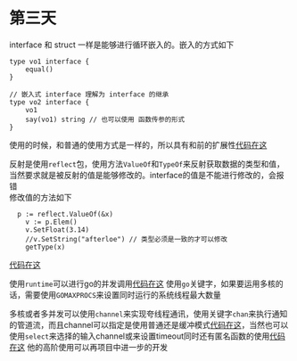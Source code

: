 # 第三天

interface 和 struct 一样是能够进行循环嵌入的。嵌入的方式如下
```golan
type vo1 interface {
	equal()
}

// 嵌入式 interface 理解为 interface 的继承
type vo2 interface {
	vo1
	say(vo1) string // 也可以使用 函数传参的形式
}
```
使用的时候，和普通的使用方式是一样的，所以具有和前的扩展性[代码在这](./Main.go)
    
反射是使用`reflect`包，使用方法`ValueOf`和`TypeOf`来反射获取数据的类型和值，当然要求就是被反射的值是能够修改的。interface的值是不能进行修改的，会报错  
修改值的方法如下
```golan
  p := reflect.ValueOf(&x)
	v := p.Elem()
	v.SetFloat(3.14)
	//v.SetString("afterloe") // 类型必须是一致的才可以修改
	getType(x)
```
[代码在这](./Main1.go)

使用`runtime`可以进行go的并发调用[代码在这](./Main2.go) 使用`go`关键字，如果要运用多核的话，需要使用`GOMAXPROCS`来设置同时运行的系统线程最大数量  

多核或者多并发可以使用`channel`来实现夸线程通讯，使用关键字`chan`来执行通知的管道流，而且channel可以指定是使用普通还是缓冲模式[代码在这](./Main3.go)，当然也可以使用`select`来选择的输入channel或来设置timeout同时还有匿名函数的使用[代码在这](./Main4.go) 他的高阶使用可以再项目中进一步的开发

